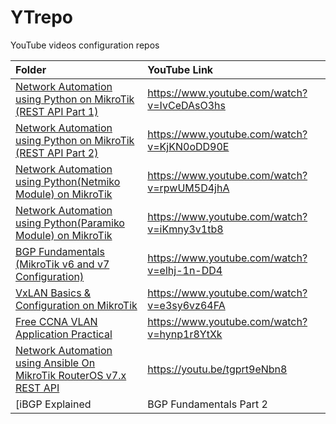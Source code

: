 # YTrepo
YouTube videos configuration repos

| **Folder** | **YouTube Link** |
|:-----------|:-----------------|
|[Network Automation using Python on MikroTik (REST API Part 1)](https://github.com/mksbcisco/YTrepo/tree/main/mt-automate)| https://www.youtube.com/watch?v=IvCeDAsO3hs |
|[Network Automation using Python on MikroTik (REST API Part 2)	](https://github.com/mksbcisco/YTrepo/tree/main/mt-automate)| https://www.youtube.com/watch?v=KjKN0oDD90E |
|[Network Automation using Python(Netmiko Module) on MikroTik](https://github.com/mksbcisco/YTrepo/tree/main/mt-automate-netmiko)| https://www.youtube.com/watch?v=rpwUM5D4jhA |
|[Network Automation using Python(Paramiko Module) on MikroTik](https://github.com/mksbcisco/YTrepo/tree/main/mt-automate-netmiko)| https://www.youtube.com/watch?v=iKmny3v1tb8 |
|[BGP Fundamentals (MikroTik v6 and v7 Configuration)](https://github.com/mksbcisco/YTrepo/tree/main/mt-bgpv67) | https://www.youtube.com/watch?v=elhj-1n-DD4 | 
|[VxLAN Basics & Configuration on MikroTik](https://github.com/mksbcisco/YTrepo/tree/main/mt-vxlan) | https://www.youtube.com/watch?v=e3sy6vz64FA |
|[Free CCNA  VLAN Application Practical](https://github.com/mksbcisco/YTrepo/tree/main/CCNA-VLAN) | https://www.youtube.com/watch?v=hynp1r8YtXk |
|[Network Automation using Ansible On MikroTik RouterOS v7.x REST API ](https://github.com/mksbcisco/YTrepo/tree/main/Ansible-MikroTik) | https://youtu.be/tgprt9eNbn8 |
|[iBGP Explained | BGP Fundamentals Part 2 | MikroTik RouterOS v7](https://github.com/mksbcisco/YTrepo/tree/main/iBGPv7) | https://www.youtube.com/watch?v=W7aR-AHDSgk |
